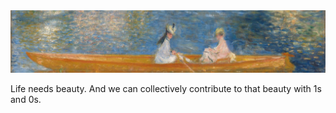 <img width="100%" height="100px" style="object-fit: cover" src="Renoir.jpg" alt="Impressionism">
<p>Life needs beauty. And we can collectively contribute to that beauty with 1s and 0s.</p>
